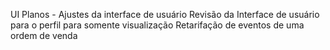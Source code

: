 UI Planos - Ajustes da interface de usuário
Revisão da Interface de usuário para o perfil para somente visualização
Retarifação de eventos de uma ordem de venda

